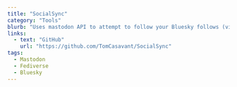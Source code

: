 ```yaml
---
title: "SocialSync"
category: "Tools"
blurb: "Uses mastodon API to attempt to follow your Bluesky follows (via bsky.brid.gy) and Threads follows"
links:
  - text: "GitHub"
    url: "https://github.com/TomCasavant/SocialSync"
tags:
  - Mastodon
  - Fediverse
  - Bluesky
---
```

